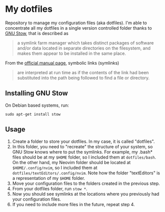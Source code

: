 # My dotfiles

Repository to manage my configuration files (aka dotfiles). I'm able to concentrate all my dotfiles in a single version controlled folder thanks to [GNU Stow](https://www.gnu.org/software/stow/), that is described as

> a symlink farm manager which takes distinct packages of software and/or data located in separate directories on the filesystem, and makes them appear to be installed in the same place.

From the [official manual page](https://man7.org/linux/man-pages/man2/symlink.2.html), symbolic links (symlinks)

> are interpreted at run time as if the contents of the link had been substituted into the path being followed to find a file or directory.

## Installing GNU Stow

On Debian based systems, run:

`sudo apt-get install stow`

## Usage

1. Create a folder to store your dotfiles. In my case, it is called "dotfiles".
2. In this folder, you need to "recreate" the structure of your system, so GNU Stow knows where to put the symlinks. For example, my .bash\* files should be at my `$HOME` folder, so I included them at `dotfiles/bash`. On the other hand, my Neovim folder should be located at `$HOME/.config/nvim`, so I included them at `dotfiles/textEditors/.config/nvim`. Note how the folder "textEditors" is a representation of my `$HOME` folder.
3. Move your configuration files to the folders created in the previous step.
4. From your dotfiles folder, run `stow *`.
5. Now you should see symlinks at the locations where you previously had your configuration files.
6. If you need to include more files in the future, repeat step 4.
